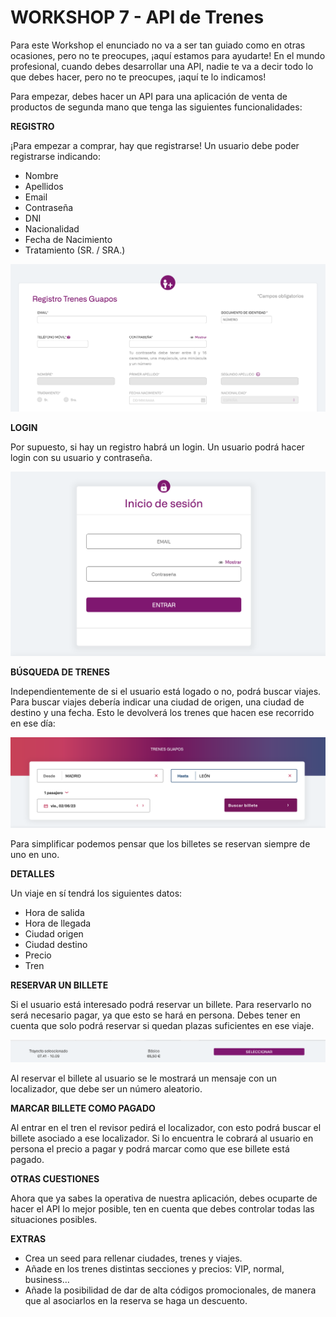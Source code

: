 # WORKSHOP 7 - API de Trenes

Para este Workshop el enunciado no va a ser tan guiado como en otras ocasiones, pero no te preocupes, ¡aquí estamos para ayudarte! En el mundo profesional, cuando debes desarrollar una API, nadie te va a decir todo lo que debes hacer, pero no te preocupes, ¡aquí te lo indicamos!

Para empezar, debes hacer un API para una aplicación de venta de productos de segunda mano que tenga las siguientes funcionalidades:

**REGISTRO**

¡Para empezar a comprar, hay que registrarse! Un usuario debe poder registrarse indicando:

- Nombre
- Apellidos
- Email
- Contraseña
- DNI
- Nacionalidad
- Fecha de Nacimiento
- Tratamiento (SR. / SRA.)

![/assets/3_-_REGISTRO.png](/assets/3_-_REGISTRO.png)

**LOGIN**

Por supuesto, si hay un registro habrá un login. Un usuario podrá hacer login con su usuario y contraseña.

![/assets/Untitled.png](/assets/Untitled.png)

**BÚSQUEDA DE TRENES**

Independientemente de si el usuario está logado o no, podrá buscar viajes. Para buscar viajes debería indicar una ciudad de origen, una ciudad de destino y una fecha. Esto le devolverá los trenes que hacen ese recorrido en ese día:

![/assets/Untitled%201.png](/assets/Untitled%201.png)

Para simplificar podemos pensar que los billetes se reservan siempre de uno en uno.

**DETALLES**

Un viaje en sí tendrá los siguientes datos:

- Hora de salida
- Hora de llegada
- Ciudad origen
- Ciudad destino
- Precio
- Tren

**RESERVAR UN BILLETE**

Si el usuario está interesado podrá reservar un billete. Para reservarlo no será necesario pagar, ya que esto se hará en persona. Debes tener en cuenta que solo podrá reservar si quedan plazas suficientes en ese viaje.

![/assets/Untitled%202.png](/assets/Untitled%202.png)

Al reservar el billete al usuario se le mostrará un mensaje con un localizador, que debe ser un número aleatorio.

**MARCAR BILLETE COMO PAGADO**

Al entrar en el tren el revisor pedirá el localizador, con esto podrá buscar el billete asociado a ese localizador. Si lo encuentra le cobrará al usuario en persona el precio a pagar y podrá marcar como que ese billete está pagado.

**OTRAS CUESTIONES**

Ahora que ya sabes la operativa de nuestra aplicación, debes ocuparte de hacer el API lo mejor posible, ten en cuenta que debes controlar todas las situaciones posibles.

**EXTRAS**

- Crea un seed para rellenar ciudades, trenes y viajes.
- Añade en los trenes distintas secciones y precios: VIP, normal, business…
- Añade la posibilidad de dar de alta códigos promocionales, de manera que al asociarlos en la reserva se haga un descuento.
